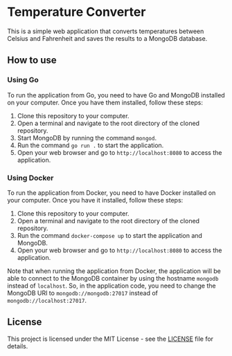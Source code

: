 # Temperature Converter

This is a simple web application that converts temperatures between Celsius and Fahrenheit and saves the results to a MongoDB database.

## How to use

### Using Go

To run the application from Go, you need to have Go and MongoDB installed on your computer. Once you have them installed, follow these steps:

1. Clone this repository to your computer.
2. Open a terminal and navigate to the root directory of the cloned repository.
3. Start MongoDB by running the command `mongod`.
4. Run the command `go run .` to start the application.
5. Open your web browser and go to `http://localhost:8080` to access the application.

### Using Docker

To run the application from Docker, you need to have Docker installed on your computer. Once you have it installed, follow these steps:

1. Clone this repository to your computer.
2. Open a terminal and navigate to the root directory of the cloned repository.
3. Run the command `docker-compose up` to start the application and MongoDB.
4. Open your web browser and go to `http://localhost:8080` to access the application.

Note that when running the application from Docker, the application will be able to connect to the MongoDB container by using the hostname `mongodb` instead of `localhost`. So, in the application code, you need to change the MongoDB URI to `mongodb://mongodb:27017` instead of `mongodb://localhost:27017`.

## License

This project is licensed under the MIT License - see the [LICENSE](LICENSE) file for details.

